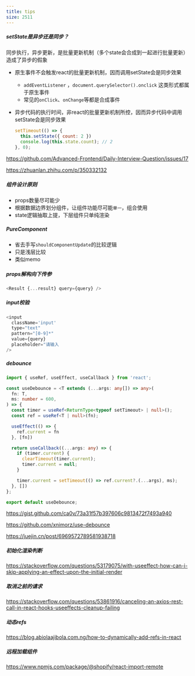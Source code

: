 ```yaml
---
title: tips
size: 2511
---
```

##### setState是异步还是同步？

同步执行，异步更新，是批量更新机制（多个state会合成到一起进行批量更新）造成了异步的假象

- 原生事件不会触发react的批量更新机制，因而调用setState会是同步效果

  -  `addEventListener` ，`document.querySelector().onclick` 这类形式都属于原生事件
  - 常见的`onClick`、`onChange`等都是合成事件

- 异步代码的执行时间，非react的批量更新机制所控，因而异步代码中调用setState会是同步效果

  ```javascript
  setTimeout(() => {
    this.setState({ count: 2 })
    console.log(this.state.count); // 2
  }, 0);
  ```

https://github.com/Advanced-Frontend/Daily-Interview-Question/issues/17

https://zhuanlan.zhihu.com/p/350332132

##### 组件设计原则

- props数量尽可能少
- 根据数据边界划分组件，让组件功能尽可能`单一`，组合使用
- state逻辑抽取上提，下层组件只单纯渲染

##### PureComponent

- 省去手写`shouldComponentUpdate`的比较逻辑
- 只是浅层比较
- 类似memo

##### props解构向下传参

```javascript
<Result {...result} query={query} />
```

##### input校验

```javascript
<input 
  className='input' 
  type="text"
  pattern="[0-9]*"
  value={query}
  placeholder="请输入
/>
```

##### debounce

```typescript
import { useRef, useEffect, useCallback } from 'react';

const useDebounce = <T extends (...args: any[]) => any>(
  fn: T,
  ms: number = 600,
) => {
  const timer = useRef<ReturnType<typeof setTimeout> | null>();
  const ref = useRef<T | null>(fn);

  useEffect(() => {
    ref.current = fn
  }, [fn])

  return useCallback((...args: any) => {
    if (timer.current) {
      clearTimeout(timer.current);
      timer.current = null;
    }

    timer.current = setTimeout(() => ref.current?.(...args), ms);
  }, [])
};

export default useDebounce;
```

https://gist.github.com/ca0v/73a31f57b397606c9813472f7493a940

https://github.com/xnimorz/use-debounce

https://juejin.cn/post/6969572789581938718

##### 初始化渲染判断

https://stackoverflow.com/questions/53179075/with-useeffect-how-can-i-skip-applying-an-effect-upon-the-initial-render

##### 取消之前的请求

https://stackoverflow.com/questions/53861916/canceling-an-axios-rest-call-in-react-hooks-useeffects-cleanup-failing

##### 动态refs
https://blog.abiolaajibola.com.ng/how-to-dynamically-add-refs-in-react

##### 远程加载组件
https://www.npmjs.com/package/@shopify/react-import-remote
